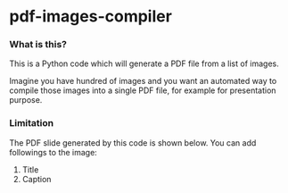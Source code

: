 # pdf-images-compiler

### What is this?
This is a Python code which will generate a PDF file from a list of images.

Imagine you have hundred of images and you want an automated way to compile those images into a single PDF file, for example for presentation purpose.

### Limitation
The PDF slide generated by this code is shown below. You can add followings to the image:
1. Title
2. Caption
